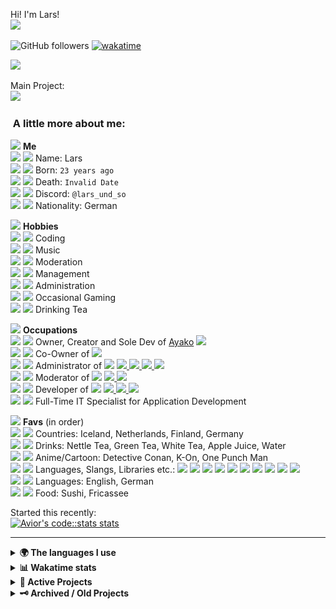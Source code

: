Hi! I'm Lars!  
<img src="https://cdn.discordapp.com/emojis/1055865566314897408.webp" width="50">

![GitHub followers](https://img.shields.io/github/followers/Larsundso?label=Follow&style=flat-square) [![wakatime](https://wakatime.com/badge/user/dd3b35d0-d275-4870-a3d1-a0158fd38981.svg)](https://wakatime.com/@dd3b35d0-d275-4870-a3d1-a0158fd38981)

![](https://komarev.com/ghpvc/?username=larsundso)

Main Project:  
<a href="https://top.gg/bot/650691698409734151">
<img src="https://top.gg/api/widget/650691698409734151.svg">
</a>

### <img src="https://media.giphy.com/media/VgCDAzcKvsR6OM0uWg/giphy.gif" width="50" alt=""> A little more about me:

<img src="https://cdn.discordapp.com/emojis/946108238737338388.webp" width="16"> **Me**  
<img src="https://cdn.discordapp.com/emojis/968487821704822804.webp" width="16"> <img src="https://cdn.discordapp.com/emojis/924071140257841162.webp" width="16"> Name: Lars  
<img src="https://cdn.discordapp.com/emojis/968487821704822804.webp" width="16"> <img src="https://cdn.discordapp.com/emojis/807752347782086707.webp" width="16"> Born: `23 years ago`  
<img src="https://cdn.discordapp.com/emojis/968487821704822804.webp" width="16"> <img src="https://cdn.discordapp.com/emojis/864572610284224523.webp" width="16"> Death: `Invalid Date`  
<img src="https://cdn.discordapp.com/emojis/968487821704822804.webp" width="16"> <img src="https://cdn.discordapp.com/emojis/1042174387731845212.webp" width="16"> Discord: `@lars_und_so`  
<img src="https://cdn.discordapp.com/emojis/968488315659632690.webp" width="16"> <img src="https://cdn.discordapp.com/emojis/818265329460445204.gif" width="16"> Nationality: German  

<img src="https://cdn.discordapp.com/emojis/946108238737338388.webp" width="16"> **Hobbies**  
<img src="https://cdn.discordapp.com/emojis/968487821704822804.webp" width="16"> <img src="https://cdn.discordapp.com/emojis/839646327662444544.webp" width="16"> Coding  
<img src="https://cdn.discordapp.com/emojis/968487821704822804.webp" width="16"> <img src="https://cdn.discordapp.com/emojis/840916302402682900.gif" width="16"> Music  
<img src="https://cdn.discordapp.com/emojis/968487821704822804.webp" width="16"> <img src="https://cdn.discordapp.com/emojis/1085758935375556670.webp" width="16"> Moderation  
<img src="https://cdn.discordapp.com/emojis/968487821704822804.webp" width="16"> <img src="https://cdn.discordapp.com/emojis/908881910745411604.webp" width="16"> Management  
<img src="https://cdn.discordapp.com/emojis/968487821704822804.webp" width="16"> <img src="https://cdn.discordapp.com/emojis/1095946135081861241.webp" width="16"> Administration  
<img src="https://cdn.discordapp.com/emojis/968487821704822804.webp" width="16"> <img src="https://cdn.discordapp.com/emojis/774878519133470741.webp" width="16"> Occasional Gaming  
<img src="https://cdn.discordapp.com/emojis/968488315659632690.webp" width="16"> <img src="https://cdn.discordapp.com/emojis/1057785740743954462.webp" width="16"> Drinking Tea  

<img src="https://cdn.discordapp.com/emojis/946108238737338388.webp" width="16"> **Occupations**  
<img src="https://cdn.discordapp.com/emojis/968487821704822804.webp" width="16"> <img src="https://cdn.discordapp.com/emojis/792822369563181067.webp" width="16"> Owner, Creator and Sole Dev of [Ayako](https://ayakobot.com/) <img src="https://cdn.discordapp.com/emojis/980896742620938282.webp" width="16">  
<img src="https://cdn.discordapp.com/emojis/968487821704822804.webp" width="16"> <img src="https://cdn.discordapp.com/emojis/1067084401764204664.webp" width="16"> Co-Owner of <a href="https://discord.gg/animekos" target="_blank"><img src="https://img.shields.io/badge/Discord-Animekos-fea730?style=flat&logo=discord&logoColor=white"/></a>  
<img src="https://cdn.discordapp.com/emojis/968487821704822804.webp" width="16"> <img src="https://cdn.discordapp.com/emojis/1067084402833772554.webp" width="16"> Administrator of <a href="https://discord.gg/animekos" target="_blank"><img src="https://img.shields.io/badge/Discord-Animekos-fea730?style=flat&logo=discord&logoColor=white"/></a> <a href="https://discord.gg/angel" target="_blank"> <img src="https://img.shields.io/badge/Discord-Angel-fffeda?style=flat&logo=discord&logoColor=white"/> </a> <a href="https://discord.gg/willis" target="_blank"> <img src="https://img.shields.io/badge/Discord-Will's%20Hangout-a970ff?style=flat&logo=discord&logoColor=white"/> </a> <a href="https://discord.gg/happy" target="_blank"> <img src="https://img.shields.io/badge/Discord-Reiko-1b1542?style=flat&logo=discord&logoColor=white"/> </a> <a href="https://discord.gg/pats" target="_blank"> <img src="https://img.shields.io/badge/Discord-Cozy%20Kingdom-0a3560?style=flat&logo=discord&logoColor=white"/> </a>  
<img src="https://cdn.discordapp.com/emojis/968487821704822804.webp" width="16"> <img src="https://cdn.discordapp.com/emojis/1067084400531087492.webp" width="16"> Moderator of <a href="https://discord.gg/animekos" target="_blank"><img src="https://img.shields.io/badge/Discord-Animekos-fea730?style=flat&logo=discord&logoColor=white"/></a> <a href="https://discord.gg/angel" target="_blank"> <img src="https://img.shields.io/badge/Discord-Angel-fffeda?style=flat&logo=discord&logoColor=white"/> </a> <a href="https://discord.gg/willis" target="_blank"> <img src="https://img.shields.io/badge/Discord-Will's%20Hangout-a970ff?style=flat&logo=discord&logoColor=white"/> </a>  
<img src="https://cdn.discordapp.com/emojis/968487821704822804.webp" width="16"> <img src="https://cdn.discordapp.com/emojis/714835632077144064.webp" width="16"> Developer of <a href="https://discord.gg/animekos" target="_blank"><img src="https://img.shields.io/badge/Discord-Animekos-fea730?style=flat&logo=discord&logoColor=white"/></a> <a href="https://discord.gg/angel" target="_blank"> <img src="https://img.shields.io/badge/Discord-Angel-fffeda?style=flat&logo=discord&logoColor=white"/> </a> <a href="https://discord.gg/willis" target="_blank"> <img src="https://img.shields.io/badge/Discord-Will's%20Hangout-a970ff?style=flat&logo=discord&logoColor=white"/> </a> <a href="https://discord.gg/happy" target="_blank"> <img src="https://img.shields.io/badge/Discord-Reiko-1b1542?style=flat&logo=discord&logoColor=white"/> </a>  
<img src="https://cdn.discordapp.com/emojis/968488315659632690.webp" width="16"> <img src="https://cdn.discordapp.com/emojis/1104687316271910983.webp" width="16"> Full-Time IT Specialist for Application Development

<img src="https://cdn.discordapp.com/emojis/946108238737338388.webp" width="16"> **Favs** (in order)  
<img src="https://cdn.discordapp.com/emojis/968487821704822804.webp" width="16"> <img src="https://cdn.discordapp.com/emojis/866044611953033246.webp" width="16"> Countries: Iceland, Netherlands, Finland, Germany  
<img src="https://cdn.discordapp.com/emojis/968487821704822804.webp" width="16"> <img src="https://cdn.discordapp.com/emojis/924071163351670794.webp" width="16"> Drinks: Nettle Tea, Green Tea, White Tea, Apple Juice, Water  
<img src="https://cdn.discordapp.com/emojis/968487821704822804.webp" width="16"> <img src="https://cdn.discordapp.com/emojis/768261229641728020.gif" width="16"> Anime/Cartoon: Detective Conan, K-On, One Punch Man  
<img src="https://cdn.discordapp.com/emojis/968487821704822804.webp" width="16"> <img src="https://cdn.discordapp.com/emojis/997875580378828931.webp" width="16"> Languages, Slangs, Libraries etc.: <img src="https://cdn.discordapp.com/emojis/861118164636401684.webp" width="16"> <img src="https://cdn.discordapp.com/emojis/851461487498493952.webp" width="16"> <img src="https://cdn.discordapp.com/emojis/813910634756309022.webp" width="16"> <img src="https://cdn.discordapp.com/emojis/797196176692740156.webp" width="16"> <img src="https://cdn.discordapp.com/emojis/823571886117093397.webp" width="16"> <img src="https://cdn.discordapp.com/emojis/628587870499635200.webp" width="16"> <img src="https://cdn.discordapp.com/emojis/813232849469571073.webp" width="16"> <img src="https://cdn.discordapp.com/emojis/1014806356169084986.webp" width="16"> <img src="https://cdn.discordapp.com/emojis/813909685542584321.webp" width="16"> <img src="https://cdn.discordapp.com/emojis/813907629989691442.webp" width="16">  
<img src="https://cdn.discordapp.com/emojis/968487821704822804.webp" width="16"> <img src="https://cdn.discordapp.com/emojis/393836741272010752.gif" width="16"> Languages: English, German  
<img src="https://cdn.discordapp.com/emojis/968488315659632690.webp" width="16"> <img src="https://cdn.discordapp.com/emojis/864572647034454050.gif" width="16"> Food: Sushi, Fricassee  

Started this recently:  
[![Avior's code::stats stats](https://codestats-readme.avior.me/api?username=Lars_und_so&show_icons)](https://github.com/Aviortheking/codestats-readme)

---

<details>
  <summary><b>🌍 The languages I use</b></summary>
  <hr>
  
  
| ⏰ Past month | ⌛️ Past Year |
|---|---|
| <a href="https://wakatime.com"><img src="https://wakatime.com/share/@Larsundso/18a8be3a-953c-47d2-9c02-24fbb83d1a4a.png" height="300px"></a> | <a href="https://wakatime.com"><img src="https://wakatime.com/share/@Larsundso/5ac37dee-bc9b-4263-9b93-6496293dfa33.png" height="300px"></a> |
</details>

<details>
<summary><b>📊 Wakatime stats</b><br></summary>
<div>
<hr/>

![Metrics](/github-metrics.svg)

<!--START_SECTION:waka-->
![Code Time](http://img.shields.io/badge/Code%20Time-4%2C451%20hrs-blue)

![Lines of code](https://img.shields.io/badge/From%20Hello%20World%20I%27ve%20Written-4.1%20million%20lines%20of%20code-blue)

**🐱 My GitHub Data** 

> 📦 ? Used in GitHub's Storage 
 > 
> 🏆 950 Contributions in the Year 2025
 > 
> 🚫 Not Opted to Hire
 > 
> 📜 14 Public Repositories 
 > 
> 🔑 0 Private Repositories 
 > 
**I'm a Night 🦉** 

```text
🌞 Morning                979 commits         ███░░░░░░░░░░░░░░░░░░░░░░   13.59 % 
🌆 Daytime                2243 commits        ████████░░░░░░░░░░░░░░░░░   31.14 % 
🌃 Evening                2773 commits        ██████████░░░░░░░░░░░░░░░   38.50 % 
🌙 Night                  1207 commits        ████░░░░░░░░░░░░░░░░░░░░░   16.76 % 
```
📅 **I'm Most Productive on Wednesday** 

```text
Monday                   1162 commits        ████░░░░░░░░░░░░░░░░░░░░░   16.13 % 
Tuesday                  1135 commits        ████░░░░░░░░░░░░░░░░░░░░░   15.76 % 
Wednesday                1200 commits        ████░░░░░░░░░░░░░░░░░░░░░   16.66 % 
Thursday                 1017 commits        ████░░░░░░░░░░░░░░░░░░░░░   14.12 % 
Friday                   919 commits         ███░░░░░░░░░░░░░░░░░░░░░░   12.76 % 
Saturday                 771 commits         ███░░░░░░░░░░░░░░░░░░░░░░   10.71 % 
Sunday                   998 commits         ███░░░░░░░░░░░░░░░░░░░░░░   13.86 % 
```


📊 **This Week I Spent My Time On** 

```text
🕑︎ Time Zone: Europe/Berlin

💬 Programming Languages: 
TypeScript               5 hrs 4 mins        ██████████████░░░░░░░░░░░   54.97 % 
JavaScript               1 hr 23 mins        ████░░░░░░░░░░░░░░░░░░░░░   15.16 % 
JSON                     1 hr 4 mins         ███░░░░░░░░░░░░░░░░░░░░░░   11.67 % 
Git Config               28 mins             █░░░░░░░░░░░░░░░░░░░░░░░░   05.19 % 
TSConfig                 23 mins             █░░░░░░░░░░░░░░░░░░░░░░░░   04.24 % 

🔥 Editors: 
VS Code                  9 hrs 13 mins       █████████████████████████   100.00 % 

🐱‍💻 Projects: 
raleo-backend-ts         3 hrs 29 mins       █████████░░░░░░░░░░░░░░░░   37.75 % 
email-template           2 hrs 40 mins       ███████░░░░░░░░░░░░░░░░░░   28.94 % 
claude-code-chat         55 mins             ███░░░░░░░░░░░░░░░░░░░░░░   10.05 % 
raleo-backend            43 mins             ██░░░░░░░░░░░░░░░░░░░░░░░   07.85 % 
Ayako-v2                 36 mins             ██░░░░░░░░░░░░░░░░░░░░░░░   06.64 % 
```

**I Mostly Code in TypeScript** 

```text
TypeScript               27 repos            ████████████░░░░░░░░░░░░░   50.00 % 
Svelte                   7 repos             ███░░░░░░░░░░░░░░░░░░░░░░   12.96 % 
JavaScript               4 repos             ██░░░░░░░░░░░░░░░░░░░░░░░   07.41 % 
Shell                    3 repos             █░░░░░░░░░░░░░░░░░░░░░░░░   05.56 % 
Astro                    2 repos             █░░░░░░░░░░░░░░░░░░░░░░░░   03.70 % 
```



**Timeline**

![Lines of Code chart](https://raw.githubusercontent.com/Larsundso/Larsundso/main/assets/bar_graph.png)


 Last Updated on 25/08/2025 19:07:51 UTC
<!--END_SECTION:waka-->

<a href="https://wakatime.com"><img src="https://wakatime.com/share/@Larsundso/f59bf58e-3d24-49c2-8aad-9878e5e70681.png" /></a>

</div>
</details>

<details>
<summary><b>🧾 Active Projects</b></summary>
<hr>

| Project                                                                                                                                                               | Status                                                                                                                                                                                                                                                  |
| --------------------------------------------------------------------------------------------------------------------------------------------------------------------- | ------------------------------------------------------------------------------------------------------------------------------------------------------------------------------------------------------------------------------------------------------- |
| [![ReadMe Card](https://github-readme-stats.vercel.app/api/pin/?username=Larsundso&repo=waifu.pics&theme=dracula)](https://github.com/Larsundso/waifu.pics)           | [![wakatime](https://wakatime.com/badge/user/dd3b35d0-d275-4870-a3d1-a0158fd38981/project/d21d2379-0d92-4e28-b9a4-acbbd403572d.svg)](https://wakatime.com/badge/user/dd3b35d0-d275-4870-a3d1-a0158fd38981/project/d21d2379-0d92-4e28-b9a4-acbbd403572d) |
| [![ReadMe Card](https://github-readme-stats.vercel.app/api/pin/?username=Larsundso&repo=purrbot-api&theme=dracula)](https://github.com/Larsundso/purrbot-api)         | [![wakatime](https://wakatime.com/badge/user/dd3b35d0-d275-4870-a3d1-a0158fd38981/project/31ee32ad-665a-4ad4-91fe-b3bb6b55d79d.svg)](https://wakatime.com/badge/user/dd3b35d0-d275-4870-a3d1-a0158fd38981/project/31ee32ad-665a-4ad4-91fe-b3bb6b55d79d) |
| [![ReadMe Card](https://github-readme-stats.vercel.app/api/pin/?username=AyakoBot&repo=Ayako-v2&theme=dracula)](https://github.com/AyakoBot/Ayako-v2)                 | [![wakatime](https://wakatime.com/badge/user/dd3b35d0-d275-4870-a3d1-a0158fd38981/project/111a2fa0-b455-463c-9303-daaf3237bfb6.svg)](https://wakatime.com/badge/user/dd3b35d0-d275-4870-a3d1-a0158fd38981/project/df3d8849-2e01-443c-bb30-491c3e4a8d09) |
| [![ReadMe Card](https://github-readme-stats.vercel.app/api/pin/?username=AyakoBot&repo=Server&theme=dracula)](https://github.com/AyakoBot/Server)                     | [![wakatime](https://wakatime.com/badge/user/dd3b35d0-d275-4870-a3d1-a0158fd38981/project/69143c1e-620e-48d7-a802-c6524c4c5d0a.svg)](https://wakatime.com/badge/user/dd3b35d0-d275-4870-a3d1-a0158fd38981/project/69143c1e-620e-48d7-a802-c6524c4c5d0a) |
| [![ReadMe Card](https://github-readme-stats.vercel.app/api/pin/?username=AyakoBot&repo=Website&theme=dracula)](https://github.com/AyakoBot/Website)                   | [![wakatime](https://wakatime.com/badge/user/dd3b35d0-d275-4870-a3d1-a0158fd38981/project/ed78acca-23f5-47f1-888b-5b8e265ff65d.svg)](https://wakatime.com/badge/user/dd3b35d0-d275-4870-a3d1-a0158fd38981/project/ed78acca-23f5-47f1-888b-5b8e265ff65d) |
| Private Repo & Private Discord Bot                                                                                                                                    | [![wakatime](https://wakatime.com/badge/user/dd3b35d0-d275-4870-a3d1-a0158fd38981/project/1d86fd39-fe67-4693-b717-f5d1b14e2c80.svg)](https://wakatime.com/badge/user/dd3b35d0-d275-4870-a3d1-a0158fd38981/project/1d86fd39-fe67-4693-b717-f5d1b14e2c80) |
| [![Discord Server](https://discordapp.com/api/guilds/672546390915940405/widget.png?style=banner1)](https://discord.gg/angel)                                          | [![wakatime](https://wakatime.com/badge/user/dd3b35d0-d275-4870-a3d1-a0158fd38981/project/9f91f0cb-9a8f-4f50-98fe-8513644e9990.svg)](https://wakatime.com/badge/user/dd3b35d0-d275-4870-a3d1-a0158fd38981/project/9f91f0cb-9a8f-4f50-98fe-8513644e9990) |
| [![Discord Bots](https://top.gg/api/widget/711428816127393844.svg)](https://top.gg/bot/711428816127393844)                                                            | [![wakatime](https://wakatime.com/badge/user/dd3b35d0-d275-4870-a3d1-a0158fd38981/project/89342bfb-108a-41bd-9f60-f8b839cebe69.svg)](https://wakatime.com/badge/user/dd3b35d0-d275-4870-a3d1-a0158fd38981/project/89342bfb-108a-41bd-9f60-f8b839cebe69) |

</details>

<details>
<summary><b>🗝️ Archived / Old Projects</b></summary>
<hr>

| Project                                                                                                                                                               | Status                                                                                                                                                                                                                                                  |
| --------------------------------------------------------------------------------------------------------------------------------------------------------------------- | ------------------------------------------------------------------------------------------------------------------------------------------------------------------------------------------------------------------------------------------------------- |
| [![ReadMe Card](https://github-readme-stats.vercel.app/api/pin/?username=AyakoBot&repo=Ayako-v1.5&theme=dracula)](https://github.com/AyakoBot/Ayako-v1.5)             | [![wakatime](https://wakatime.com/badge/user/dd3b35d0-d275-4870-a3d1-a0158fd38981/project/d6de1fb5-f3e0-4fbe-a14c-40aa74e5b9e4.svg)](https://wakatime.com/badge/user/dd3b35d0-d275-4870-a3d1-a0158fd38981/project/d6de1fb5-f3e0-4fbe-a14c-40aa74e5b9e4) |
| [![ReadMe Card](https://github-readme-stats.vercel.app/api/pin/?username=AyakoBot&repo=Website-Backend&theme=dracula)](https://github.com/AyakoBot/Website-Backend)   | [![wakatime](https://wakatime.com/badge/user/dd3b35d0-d275-4870-a3d1-a0158fd38981/project/6ec69bc0-78e4-45c8-9f9e-dca1c5b650e8.svg)](https://wakatime.com/badge/user/dd3b35d0-d275-4870-a3d1-a0158fd38981/project/6ec69bc0-78e4-45c8-9f9e-dca1c5b650e8) |
| [![ReadMe Card](https://github-readme-stats.vercel.app/api/pin/?username=AyakoBot&repo=Website-Frontend&theme=dracula)](https://github.com/AyakoBot/Website-Frontend) | [![wakatime](https://wakatime.com/badge/user/dd3b35d0-d275-4870-a3d1-a0158fd38981/project/25495a7e-4658-4110-83e9-6e2e8ce8164b.svg)](https://wakatime.com/badge/user/dd3b35d0-d275-4870-a3d1-a0158fd38981/project/25495a7e-4658-4110-83e9-6e2e8ce8164b) |
| [![Discord Bots](https://top.gg/api/widget/968802830624374815.svg)](https://top.gg/bot/968802830624374815)                                                            | [![wakatime](https://wakatime.com/badge/user/dd3b35d0-d275-4870-a3d1-a0158fd38981/project/018c57fd-cc45-4388-af36-04d1cc42d9c8.svg)](https://wakatime.com/badge/user/dd3b35d0-d275-4870-a3d1-a0158fd38981/project/018c57fd-cc45-4388-af36-04d1cc42d9c8) |


</details>

